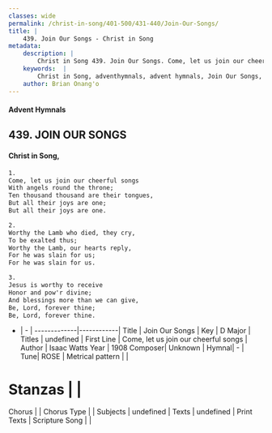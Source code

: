```yaml
---
classes: wide
permalink: /christ-in-song/401-500/431-440/Join-Our-Songs/
title: |
    439. Join Our Songs - Christ in Song
metadata:
    description: |
        Christ in Song 439. Join Our Songs. Come, let us join our cheerful songs With angels round the throne; Ten thousand thousand are their tongues, But all their joys are one; But all their joys are one.
    keywords:  |
        Christ in Song, adventhymnals, advent hymnals, Join Our Songs, Come, let us join our cheerful songs . 
    author: Brian Onang'o
---
```


#### Advent Hymnals
## 439. JOIN OUR SONGS
####  Christ in Song,

```txt
1.
Come, let us join our cheerful songs
With angels round the throne;
Ten thousand thousand are their tongues,
But all their joys are one;
But all their joys are one.

2.
Worthy the Lamb who died, they cry,
To be exalted thus;
Worthy the Lamb, our hearts reply,
For he was slain for us;
For he was slain for us.

3.
Jesus is worthy to receive
Honor and pow'r divine;
And blessings more than we can give,
Be, Lord, forever thine;
Be, Lord, forever thine.

```

- |   -  |
-------------|------------|
Title | Join Our Songs |
Key | D Major |
Titles | undefined |
First Line | Come, let us join our cheerful songs  |
Author | Isaac Watts
Year | 1908
Composer| Unknown |
Hymnal|  - |
Tune| ROSE |
Metrical pattern | |
# Stanzas |  |
Chorus |  |
Chorus Type |  |
Subjects | undefined |
Texts | undefined |
Print Texts | 
Scripture Song |  |
    
